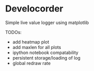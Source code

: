 Develocorder
============

Simple live value logger using matplotlib

TODOs:
  * add heatmap plot
  * add maxlen for all plots
  * ipython notebook compatability
  * persistent storage/loading of log
  * global redraw rate
